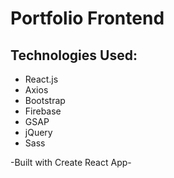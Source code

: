 # Portfolio Frontend
## Technologies Used:
- React.js
- Axios
- Bootstrap
- Firebase
- GSAP
- jQuery
- Sass

-Built with Create React App-
